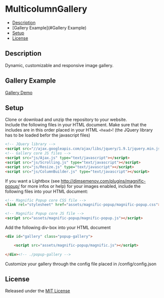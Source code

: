 MulticolumnGallery
==================

* [Description](#Description)
* [Gallery Example](#Gallery Example)
* [Setup](#Setup)
* [License](#License)

## <a name="Description"></a>Description 
Dynamic, customizable and responsive image gallery.

## <a name="Gallery Example"></a>Gallery Example
[Gallery Demo](http://andreaslorer.de/)

## <a name="Setup"></a>Setup
Clone or download and unzip the repository to your website.  
Include the following files in your HTML document. Make sure that the includes are in this order placed in your HTML `<head>`! (the JQuery library has to be loaded befor the javascript files) 
```html
<!-- JQuery library -->
<script src="//ajax.googleapis.com/ajax/libs/jquery/1.9.1/jquery.min.js"></script>
<!-- Gallery core JS files -->
<script src="js/Ajax.js" type="text/javascript"></script>
<script src="js/Scrolling.js" type="text/javascript"></script>
<script src="js/Resize.js" type="text/javascript"></script>
<script src="js/ColumnBuilder.js" type="text/javascript"></script>
```
If you want a Lightbox (see http://dimsemenov.com/plugins/magnific-popup/ for more infos or help) for your images enabled, include the following files into your HTML document:
```html
<!-- Magnific Popup core CSS file -->
<link rel="stylesheet" href="assets/magnific-popup/magnific-popup.css"> 

<!-- Magnific Popup core JS file -->
<script src="assets/magnific-popup/magnific-popup.js"></script> 
```
Add the following div-box into your HTML document
```html
<div id="gallery" class="popup-gallery">

	<script src="assets/magnific-popup/magnific.js"></script>
	
</div><!-- ./popup-gallery -->
```
Customize your gallery through the config file placed in /config/config.json

## <a name="License"></a>License
Released under the [MIT License](http://opensource.org/licenses/MIT)
